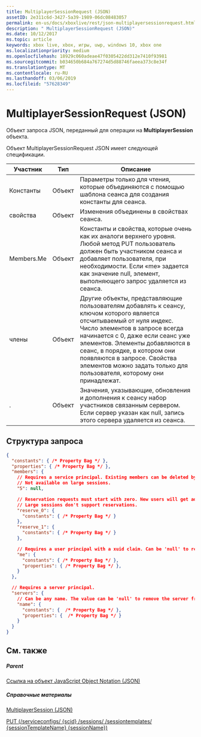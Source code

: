 ```yaml
---
title: MultiplayerSessionRequest (JSON)
assetID: 2e311c6d-3427-5a39-1989-06dc08483057
permalink: en-us/docs/xboxlive/rest/json-multiplayersessionrequest.html
description: " MultiplayerSessionRequest (JSON)"
ms.date: 10/12/2017
ms.topic: article
keywords: xbox live, xbox, игры, uwp, windows 10, xbox one
ms.localizationpriority: medium
ms.openlocfilehash: 18929c060adeae47f0305422dd312e7410f93981
ms.sourcegitcommit: b034650b684a767274d5d88746faeea373c8e34f
ms.translationtype: MT
ms.contentlocale: ru-RU
ms.lasthandoff: 03/06/2019
ms.locfileid: "57628349"
---
```

# <a name="multiplayersessionrequest-json"></a>MultiplayerSessionRequest (JSON)
Объект запроса JSON, переданный для операции на **MultiplayerSession** объекта. 
<a id="ID4EQ"></a>

  
 
Объект MultiplayerSessionRequest JSON имеет следующей спецификации.
 
| Участник| Тип| Описание| 
| --- | --- | --- | 
| Константы| Объект| Параметры только для чтения, которые объединяются с помощью шаблона сеанса для создания константы для сеанса. | 
| свойства | Объект | Изменения объединены в свойствах сеанса.| 
| Members.Me | Объект| Константы и свойства, которые очень как их аналоги верхнего уровня. Любой метод PUT пользователь должен быть участником сеанса и добавляет пользователя, при необходимости. Если «me» задается как значение null, элемент, выполняющего запрос удаляется из сеанса. | 
| члены | Объект| Другие объекты, представляющие пользователям добавлять к сеансу, ключом которого является отсчитываемый от нуля индекс. Число элементов в запросе всегда начинается с 0, даже если сеанс уже элементов. Элементы добавляются в сеанс, в порядке, в котором они появляются в запросе. Свойства элементов можно задать только для пользователя, которому они принадлежат. | 
| . | Объект| Значения, указывающие, обновления и дополнения к сеансу набор участников связанным сервером. Если сервер указан как null, запись этого сервера удаляется из сеанса. | 
  
<a id="ID4EZ"></a>

 
## <a name="request-structure"></a>Структура запроса
 

```json
{
  "constants": { /* Property Bag */ },
  "properties": { /* Property Bag */ },
  "members": {
    // Requires a service principal. Existing members can be deleted by index.
    // Not available on large sessions.
    "5": null,

    // Reservation requests must start with zero. New users will get added in order to the end of the session's member list.
    // Large sessions don't support reservations.
    "reserve_0": {
      "constants": { /* Property Bag */ }
    },
    "reserve_1": {
      "constants": { /* Property Bag */ }
    },

    // Requires a user principal with a xuid claim. Can be 'null' to remove myself from the session.
    "me": {
      "constants": { /* Property Bag */ },
      "properties": { /* Property Bag */ },
    }
  },

  // Requires a server principal.
  "servers": {
    // Can be any name. The value can be 'null' to remove the server from the session.
    "name": {
      "constants": {  /* Property Bag */ },
      "properties": {  /* Property Bag */ }
    }
  }
}
```

  
<a id="ID4EAB"></a>

 
## <a name="see-also"></a>См. также
 
<a id="ID4ECB"></a>

 
##### <a name="parent"></a>Parent 

[Ссылка на объект JavaScript Object Notation (JSON)](atoc-xboxlivews-reference-json.md)

  
<a id="ID4EMB"></a>

 
##### <a name="reference"></a>Справочные материалы 

[MultiplayerSession (JSON)](json-multiplayersession.md)

 [PUT (/serviceconfigs/ {scid} /sessions/ /sessiontemplates/ {sessionTemplateName} {sessionName})](../uri/sessiondirectory/uri-serviceconfigsscidsessiontemplatessessiontemplatenamesessionssessionnameput.md)

   